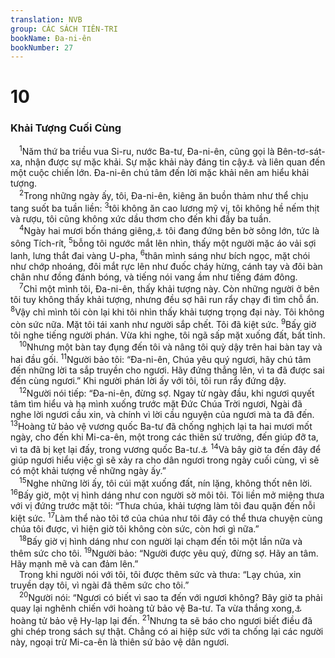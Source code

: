 ```yaml
---
translation: NVB
group: CÁC SÁCH TIÊN-TRI
bookName: Đa-ni-ên 
bookNumber: 27
---
```


<div class="title"><h1>10</h1><h3>Khải Tượng Cuối Cùng </h3></div>
<span class="verse da_10_1"> <sup>1</sup>Năm thứ ba triều vua Si-ru, nước Ba-tư, Đa-ni-ên, cũng gọi là Bên-tơ-sát-xa, nhận được sự mặc khải. Sự mặc khải này đáng tin cậy<a data-toggle="tooltip" data-placement="bottom" title="Nt: chân thật">⚓</a> và liên quan đến một cuộc chiến lớn. Đa-ni-ên chú tâm đến lời mặc khải nên am hiểu khải tượng. <br/></span>
<span class="verse da_10_2"> <sup>2</sup>Trong những ngày ấy, tôi, Đa-ni-ên, kiêng ăn buồn thảm như thể chịu tang suốt ba tuần liền: </span>
<span class="verse da_10_3"><sup>3</sup>tôi không ăn cao lương mỹ vị, tôi không hề nếm thịt và rượu, tôi cũng không xức dầu thơm cho đến khi đầy ba tuần. <br/></span>
<span class="verse da_10_4"> <sup>4</sup>Ngày hai mươi bốn tháng giêng,<a data-toggle="tooltip" data-placement="bottom" title="Theo niên lịch Do-thái, tháng giêng là tháng Ni-san, tương đương với 15 tháng 3 đến 15 tháng 4 tây lịch">⚓</a> tôi đang đứng bên bờ sông lớn, tức là sông Tích-rít, </span>
<span class="verse da_10_5"><sup>5</sup>bỗng tôi ngước mắt lên nhìn, thấy một người mặc áo vải sợi lanh, lưng thắt đai vàng U-pha, </span>
<span class="verse da_10_6"><sup>6</sup>thân mình sáng như bích ngọc, mặt chói như chớp nhoáng, đôi mắt rực lên như đuốc cháy hừng, cánh tay và đôi bàn chân như đồng đánh bóng, và tiếng nói vang ầm như tiếng đám đông. <br/></span>
<span class="verse da_10_7"> <sup>7</sup>Chỉ một mình tôi, Đa-ni-ên, thấy khải tượng này. Còn những người ở bên tôi tuy không thấy khải tượng, nhưng đều sợ hãi run rẩy chạy đi tìm chỗ ẩn. </span>
<span class="verse da_10_8"><sup>8</sup>Vậy chỉ mình tôi còn lại khi tôi nhìn thấy khải tượng trọng đại này. Tôi không còn sức nữa. Mặt tôi tái xanh như người sắp chết. Tôi đã kiệt sức. </span>
<span class="verse da_10_9"><sup>9</sup>Bấy giờ tôi nghe tiếng người phán. Vừa khi nghe, tôi ngã sấp mặt xuống đất, bất tỉnh. <br/></span>
<span class="verse da_10_10"> <sup>10</sup>Nhưng một bàn tay đụng đến tôi và nâng tôi quỳ dậy trên hai bàn tay và hai đầu gối. </span>
<span class="verse da_10_11"><sup>11</sup>Người bảo tôi: “Đa-ni-ên, Chúa yêu quý ngươi, hãy chú tâm đến những lời ta sắp truyền cho ngươi. Hãy đứng thẳng lên, vì ta đã được sai đến cùng ngươi.” Khi người phán lời ấy với tôi, tôi run rẩy đứng dậy. <br/></span>
<span class="verse da_10_12"> <sup>12</sup>Người nói tiếp: “Đa-ni-ên, đừng sợ. Ngay từ ngày đầu, khi ngươi quyết tâm tìm hiểu và hạ mình xuống trước mặt Đức Chúa Trời ngươi, Ngài đã nghe lời ngươi cầu xin, và chính vì lời cầu nguyện của ngươi mà ta đã đến. </span>
<span class="verse da_10_13"><sup>13</sup>Hoàng tử bảo vệ vương quốc Ba-tư đã chống nghịch lại ta hai mươi mốt ngày, cho đến khi Mi-ca-ên, một trong các thiên sứ trưởng, đến giúp đỡ ta, vì ta đã bị kẹt lại đấy, trong vương quốc Ba-tư.<a data-toggle="tooltip" data-placement="bottom" title="Có bản dịch: Ta để người (Mi-ca-ên) ở lại đấy với các vua Ba-tư (hoặc: trong nước Ba-tư), vua tượng trưng cho vương quốc">⚓</a></span>
<span class="verse da_10_14"><sup>14</sup>Và bây giờ ta đến đây để giúp ngươi hiểu việc gì sẽ xảy ra cho dân ngươi trong ngày cuối cùng, vì sẽ có một khải tượng về những ngày ấy.” <br/></span>
<span class="verse da_10_15"> <sup>15</sup>Nghe những lời ấy, tôi cúi mặt xuống đất, nín lặng, không thốt nên lời. </span>
<span class="verse da_10_16"><sup>16</sup>Bấy giờ, một vị hình dáng như con người sờ môi tôi. Tôi liền mở miệng thưa với vị đứng trước mặt tôi: “Thưa chúa, khải tượng làm tôi đau quặn đến nỗi kiệt sức. </span>
<span class="verse da_10_17"><sup>17</sup>Làm thể nào tôi tớ của chúa như tôi đây có thể thưa chuyện cùng chúa tôi được, vì hiện giờ tôi không còn sức, còn hơi gì nữa.” <br/></span>
<span class="verse da_10_18"> <sup>18</sup>Bấy giờ vị hình dáng như con người lại chạm đến tôi một lần nữa và thêm sức cho tôi. </span>
<span class="verse da_10_19"><sup>19</sup>Người bảo: “Người được yêu quý, đừng sợ. Hãy an tâm. Hãy mạnh mẽ và can đảm lên.” <br/> Trong khi người nói với tôi, tôi được thêm sức và thưa: “Lạy chúa, xin truyền dạy tôi, vì ngài đã thêm sức cho tôi.” <br/></span>
<span class="verse da_10_20"> <sup>20</sup>Người nói: “Ngươi có biết vì sao ta đến với ngươi không? Bây giờ ta phải quay lại nghênh chiến với hoàng tử bảo vệ Ba-tư. Ta vừa thắng xong,<a data-toggle="tooltip" data-placement="bottom" title="Nt: ta vừa ra đi. Có bản dịch sửa lại: người (thiên sứ Ba-tư) vừa ra đi">⚓</a> hoàng tử bảo vệ Hy-lạp lại đến. </span>
<span class="verse da_10_21"><sup>21</sup>Nhưng ta sẽ báo cho ngươi biết điều đã ghi chép trong sách sự thật. Chẳng có ai hiệp sức với ta chống lại các người này, ngoại trừ Mi-ca-ên là thiên sứ bảo vệ dân ngươi. <br/></span>
